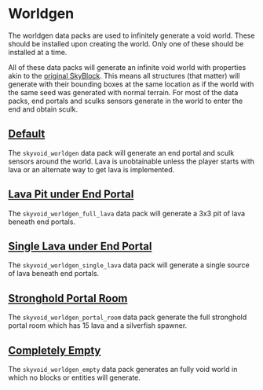 # Worldgen
The worldgen data packs are used to infinitely generate a void world. These should be installed upon creating the world. Only one of these should be installed at a time.

All of these data packs will generate an infinite void world with properties akin to the [original SkyBlock](https://skyblock.net/). This means all structures (that matter) will generate with their bounding boxes at the same location as if the world with the same seed was generated with normal terrain. For most of the data packs, end portals and sculks sensors generate in the world to enter the end and obtain sculk.

## [Default](https://github.com/BluePsychoRanger/SkyBlock_Collection/blob/main/worldgen/skyvoid_worldgen)
The `skyvoid_worldgen` data pack will generate an end portal and sculk sensors around the world. Lava is unobtainable unless the player starts with lava or an alternate way to get lava is implemented.
## [Lava Pit under End Portal](https://github.com/BluePsychoRanger/SkyBlock_Collection/blob/main/worldgen/skyvoid_worldgen_full_lava)
The `skyvoid_worldgen_full_lava` data pack will generate a 3x3 pit of lava beneath end portals. 
## [Single Lava under End Portal](https://github.com/BluePsychoRanger/SkyBlock_Collection/blob/main/worldgen/skyvoid_worldgen_single_lava)
The `skyvoid_worldgen_single_lava` data pack will generate a single source of lava beneath end portals. 
## [Stronghold Portal Room](https://github.com/BluePsychoRanger/SkyBlock_Collection/blob/main/worldgen/skyvoid_worldgen_portal_room)
The `skyvoid_worldgen_portal_room` data pack generate the full stronghold portal room which has 15 lava and a silverfish spawner. 
## [Completely Empty](https://github.com/BluePsychoRanger/SkyBlock_Collection/blob/main/worldgen/skyvoid_worldgen_empty)
The `skyvoid_worldgen_empty` data pack generates an fully void world in which no blocks or entities will generate.
